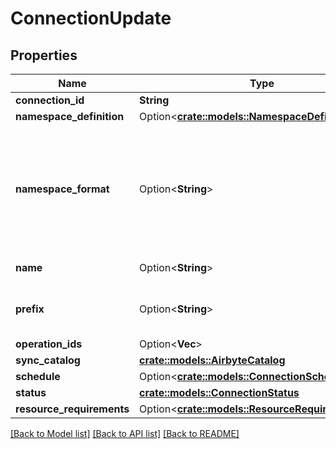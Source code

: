 # ConnectionUpdate

## Properties

Name | Type | Description | Notes
------------ | ------------- | ------------- | -------------
**connection_id** | **String** |  | 
**namespace_definition** | Option<[**crate::models::NamespaceDefinitionType**](NamespaceDefinitionType.md)> |  | [optional]
**namespace_format** | Option<**String**> | Used when namespaceDefinition is 'customformat'. If blank then behaves like namespaceDefinition = 'destination'. If \"${SOURCE_NAMESPACE}\" then behaves like namespaceDefinition = 'source'. | [optional][default to null]
**name** | Option<**String**> | Name that will be set to this connection | [optional]
**prefix** | Option<**String**> | Prefix that will be prepended to the name of each stream when it is written to the destination. | [optional]
**operation_ids** | Option<**Vec<String>**> |  | [optional]
**sync_catalog** | [**crate::models::AirbyteCatalog**](AirbyteCatalog.md) |  | 
**schedule** | Option<[**crate::models::ConnectionSchedule**](ConnectionSchedule.md)> |  | [optional]
**status** | [**crate::models::ConnectionStatus**](ConnectionStatus.md) |  | 
**resource_requirements** | Option<[**crate::models::ResourceRequirements**](ResourceRequirements.md)> |  | [optional]

[[Back to Model list]](../README.md#documentation-for-models) [[Back to API list]](../README.md#documentation-for-api-endpoints) [[Back to README]](../README.md)


